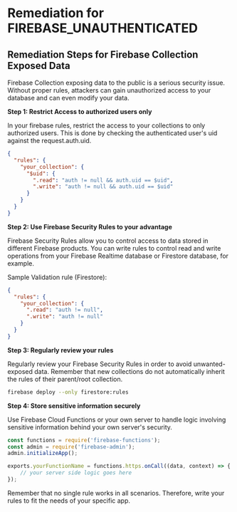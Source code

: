 # Remediation for FIREBASE_UNAUTHENTICATED

## Remediation Steps for Firebase Collection Exposed Data 
Firebase Collection exposing data to the public is a serious security issue. Without proper rules, attackers can gain unauthorized access to your database and can even modify your data.

**Step 1: Restrict Access to authorized users only**

In your firebase rules, restrict the access to your collections to only authorized users. This is done by checking the authenticated user's uid against the request.auth.uid.

```json
{
  "rules": {
    "your_collection": {
      "$uid": {
        ".read": "auth != null && auth.uid == $uid",
        ".write": "auth != null && auth.uid == $uid"
      }
    }
  }
}
```
**Step 2: Use Firebase Security Rules to your advantage**

Firebase Security Rules allow you to control access to data stored in different Firebase products. You can write rules to control read and write operations from your Firebase Realtime database or Firestore database, for example.

Sample Validation rule (Firestore):

```json
{
  "rules": {
    "your_collection": {
      ".read": "auth != null",
      ".write": "auth != null"
    }
  }
}
```
**Step 3: Regularly review your rules**

Regularly review your Firebase Security Rules in order to avoid unwanted-exposed data. Remember that new collections do not automatically inherit the rules of their parent/root collection.

```bash
firebase deploy --only firestore:rules
```
**Step 4: Store sensitive information securely**

Use Firebase Cloud Functions or your own server to handle logic involving sensitive information behind your own server's security.

```js
const functions = require('firebase-functions');
const admin = require('firebase-admin');
admin.initializeApp();

exports.yourFunctionName = functions.https.onCall((data, context) => {
    // your server side logic goes here
});
```
Remember that no single rule works in all scenarios. Therefore, write your rules to fit the needs of your specific app.